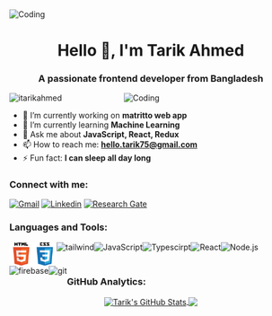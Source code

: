 
<img align="center"  width=1480 height=400 alt="Coding"  src="https://img.freepik.com/premium-vector/colorful-banner-with-hands-working-computer-different-electronic-gadgets-devices-symbols-programming-software-development-program-coding_198278-4192.jpg?" >

<h1 style="border-bottom:0px;" align="center" >Hello 👋, I'm Tarik Ahmed</h1>
<h3 align="center">A passionate frontend developer from Bangladesh</h3>
<p  align="center" style="text-align:justify;"> 
 
</p>

<img align="right" alt="Coding" width="300" hight=300 src="https://cdn.dribbble.com/users/1162077/screenshots/3848914/programmer.gif">

<p align="left"> <img src="https://komarev.com/ghpvc/?username=itarikahmed&label=Profile%20views&color=0e75b6&style=flat" alt="itarikahmed" /> </p>


- 🔭 I’m currently working on **matritto web app**
- 🌱 I’m currently learning **Machine Learning**
- 💬 Ask me about **JavaScript, React, Redux**
- 📫 How to reach me: **hello.tarik75@gmail.com**
- ⚡ Fun fact: **I can sleep all day long**

<h3 align="left">Connect with me:</h3>

<p align="left">
<a href="mailto:tarik.ahmed@northsouth.edu"><img alt="Gmail" src="https://img.shields.io/badge/Gmail-D14836?style=for-the-badge&logo=gmail&logoColor=white"></a>
<a href="https://www.linkedin.com/in/tarik-ahmed/"><img alt="Linkedin" src="https://img.shields.io/badge/LinkedIn-0077B5?style=for-the-badge&logo=linkedin&logoColor=white"></a> 
<a href="https://www.researchgate.net/profile/Tarik_Ahmed/"><img alt="Research Gate" src="https://img.shields.io/badge/Research_Gate-00CCBB.svg?&style=for-the-badge&logo=ResearchGate&logoColor=white"></a>
</p>


<h3 align="left">Languages and Tools:</h3>


<a href="https://www.w3.org/html/" target="_blank" rel="noreferrer"> <img align="left"  wight="42px" height="42px" alt="html5" src="https://raw.githubusercontent.com/devicons/devicon/master/icons/html5/html5-original-wordmark.svg" /> </a>
<a href="https://www.w3schools.com/css/" target="_blank" rel="noreferrer"> <img align="left"  wight="42px" height="42px" alt="css3" src="https://raw.githubusercontent.com/devicons/devicon/master/icons/css3/css3-original-wordmark.svg" /> </a>
<a href="https://tailwindcss.com/" target="_blank" rel="noreferrer"> <img align="left" alt="tailwind"  wight="42px" height="42px" src="https://www.vectorlogo.zone/logos/tailwindcss/tailwindcss-icon.svg" /> </a>
<a href="https://developer.mozilla.org/en-US/docs/Web/JavaScript" target="_blank"> <img align="left" wight="42px" alt="JavaScript" height ="42px" src="https://raw.githubusercontent.com/rahul-jha98/github_readme_icons/main/language_and_tools/square/javascript/javascript.svg" /> </a>
<a href="https://www.typescriptlang.org/" target="_blank"> <img align="left" alt="Typescirpt"  wight="42px" height ="42px" src="https://raw.githubusercontent.com/rahul-jha98/github_readme_icons/main/language_and_tools/square/typescript/typescript.svg" /></a>
<a href="https://reactjs.org/" target="_blank"> <img align="left" alt="React"  wight="42px" height ="42px" src="https://raw.githubusercontent.com/rahul-jha98/github_readme_icons/main/language_and_tools/square/react/react.svg" /></a>
<a href="https://nodejs.org" target="_blank"><img align="left" alt="Node.js"  wight="42px" height ="42px" src="https://raw.githubusercontent.com/rahul-jha98/github_readme_icons/main/language_and_tools/square/node/node.svg" /></a>
<a href="https://firebase.google.com/" target="_blank"> <img align="left" alt="firebase"  wight="42px" height ="42px" src="https://raw.githubusercontent.com/rahul-jha98/github_readme_icons/main/language_and_tools/square/firebase/firebase.svg" /> </a>
<a href="https://git-scm.com/" target="_blank"> <img align="left" alt="git"  wight="42px" height="42px" src="https://raw.githubusercontent.com/rahul-jha98/github_readme_icons/main/language_and_tools/square/git-scm/git-scm.svg" /> </a>

<br>


<h3 align="left"> &nbsp; GitHub Analytics:</h3>
<div align="center"> 
<a href="https://github.com/itarikahmed/itarikahmed">
  <img align="center" src="https://github-readme-stats.vercel.app/api?username=itarikahmed&show_icons=true&line_height=27&count_private=true&title_color=ffffff&text_color=c9cacc&icon_color=2bbc8a&bg_color=1d1f21" alt="Tarik's GitHub Stats" />
</a>
<a href="https://github.com/itarikahmed/itarikahmed">
  <img align="center" src="https://github-readme-stats.vercel.app/api/top-langs/?username=itarikahmed&hide=java,tex&title_color=ffffff&text_color=c9cacc&icon_color=2bbc8a&bg_color=1d1f21&langs_count=3" />
</a>
</div>




